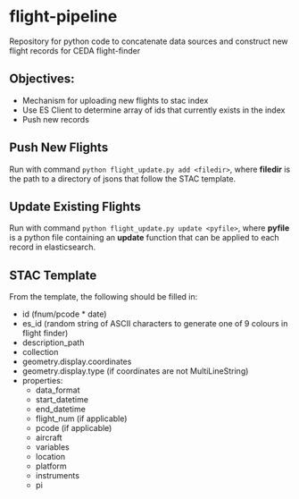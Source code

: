 # flight-pipeline
Repository for python code to concatenate data sources and construct new flight records for CEDA flight-finder

## Objectives:
  - Mechanism for uploading new flights to stac index
  - Use ES Client to determine array of ids that currently exists in the index
  - Push new records

## Push New Flights
Run with command `python flight_update.py add <filedir>`, where __filedir__ is the path to a directory of jsons that follow the STAC template.

## Update Existing Flights
Run with command `python flight_update.py update <pyfile>`, where __pyfile__ is a python file containing an __update__ function that can be applied to each record in elasticsearch.

## STAC Template
From the template, the following should be filled in:
 - id (fnum/pcode * date)
 - es_id (random string of ASCII characters to generate one of 9 colours in flight finder)
 - description_path
 - collection
 - geometry.display.coordinates
 - geometry.display.type (if coordinates are not MultiLineString)
 - properties:
   - data_format
   - start_datetime
   - end_datetime
   - flight_num (if applicable)
   - pcode (if applicable)
   - aircraft
   - variables
   - location
   - platform
   - instruments
   - pi